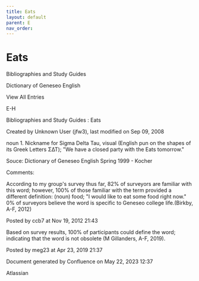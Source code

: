 ```yaml
---
title: Eats
layout: default
parent: E
nav_order:
---
```


# Eats

Bibliographies and Study Guides

Dictionary of Geneseo English

View All Entries

E-H

Bibliographies and Study Guides : Eats

Created by  Unknown User (jfw3), last modified on Sep 09, 2008

noun 1. Nickname for Sigma Delta Tau, visual (English pun on the shapes of its Greek Letters ΣΔΤ); &quot;We have a closed party with the Eats tomorrow.&quot;

Souce: Dictionary of Geneseo English Spring 1999 - Kocher

Comments:

According to my group's survey thus far, 82% of surveyors are familiar with this word; however, 100% of those familiar with the term provided a different definition: (noun) food; &quot;I would like to eat some food right now.&quot; 0% of surveyors believe the word is specific to Geneseo college life.(Birkby, A-F, 2012)

Posted by ccb7 at Nov 19, 2012 21:43

Based on survey results, 100% of participants could define the word; indicating that the word is not obsolete (M Gillanders, A-F, 2019).

Posted by meg23 at Apr 23, 2019 21:37

Document generated by Confluence on May 22, 2023 12:37

Atlassian
